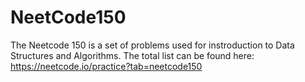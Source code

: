 # NeetCode150
The Neetcode 150 is a set of problems used for instroduction to Data Structures and Algorithms. The total list can be found here: https://neetcode.io/practice?tab=neetcode150

